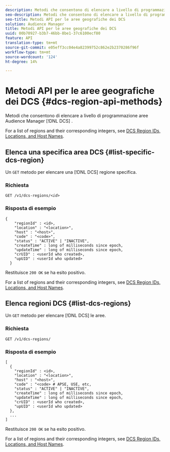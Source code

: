 ```yaml
---
description: Metodi che consentono di elencare a livello di programmazione  aree DCS Audience Manager.
seo-description: Metodi che consentono di elencare a livello di programmazione  aree DCS Audience Manager.
seo-title: Metodi API per le aree geografiche dei DCS
solution: Audience Manager
title: Metodi API per le aree geografiche dei DCS
uuid: 00b70927-b3b7-46bb-8be1-37c6100ecf80
feature: API
translation-type: tm+mt
source-git-commit: e05eff3cc04e4a82399752c862e2b2370286f96f
workflow-type: tm+mt
source-wordcount: '124'
ht-degree: 14%

---
```



# Metodi API per le aree geografiche dei DCS {#dcs-region-api-methods}

Metodi che consentono di elencare a livello di programmazione  aree Audience Manager [!DNL DCS] .

<!-- c_rest_api_regions.xml -->

For a list of regions and their corresponding integers, see [DCS Region IDs, Locations, and Host Names](../../api/dcs-intro/dcs-api-reference/dcs-regions.md).

## Elenca una specifica area DCS {#list-specific-dcs-region}

Un `GET` metodo per elencare una [!DNL DCS] regione specifica.

<!-- r_rest_api_regions_list_specific.xml -->

### Richiesta

`GET /v1/dcs-regions/`*`<id>`*

### Risposta di esempio

```
{ 
    "regionId" : <id>, 
    "location" : "<location>",
    "host" : "<host>",
    "code" : "<code>",
    "status" : "ACTIVE" | "INACTIVE",
    "createTime" : long of milliseconds since epoch,
    "updateTime" : long of milliseconds since epoch,
    "crUID" : <userId who created>,
    "upUID" : <userId who updated>
  }
```

Restituisce `200 OK` se ha esito positivo.

For a list of regions and their corresponding integers, see [DCS Region IDs, Locations, and Host Names](../../api/dcs-intro/dcs-api-reference/dcs-regions.md).

## Elenca regioni DCS {#list-dcs-regions}

Un `GET` metodo per elencare [!DNL DCS] le aree.

<!-- r_rest_api_regions_list.xml -->

### Richiesta

`GET /v1/dcs-regions/`

### Risposta di esempio

```
[
  { 
    "regionId" : <id>, 
    "location" : "<location>",
    "host" : "<host>",
    "code" : "<code> # APSE, USE, etc,
    "status" : "ACTIVE" | "INACTIVE",
    "createTime" : long of milliseconds since epoch,
    "updateTime" : long of milliseconds since epoch,
    "crUID" : <userId who created>,
    "upUID" : <userId who updated>
  },
  ...
]
```

Restituisce `200 OK` se ha esito positivo.

For a list of regions and their corresponding integers, see [DCS Region IDs, Locations, and Host Names](../../api/dcs-intro/dcs-api-reference/dcs-regions.md).
